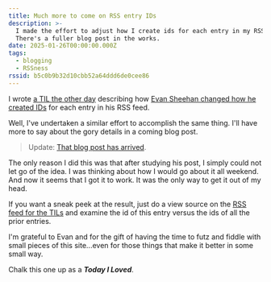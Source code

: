 ```yaml
---
title: Much more to come on RSS entry IDs
description: >-
  I made the effort to adjust how I create ids for each entry in my RSS feeds.
  There's a fuller blog post in the works.
date: 2025-01-26T00:00:00.000Z
tags:
  - blogging
  - RSSness
rssid: b5c0b9b32d10cbb52a64ddd6de0cee86
---
```


I wrote [a TIL the other day](/til/on-rss-entry-ids/) describing how [Evan Sheehan changed how he created IDs](https://darthmall.net/2025/on-the-importance-of-stable-ids/) for each entry in his RSS feed.

Well, I've undertaken a similar effort to accomplish the same thing. I'll have more to say about the gory details in a coming blog post.

> Update: [That blog post has arrived](/blog/creating-permanently-unique-entry-id-for-rss/).

The only reason I did this was that after studying his post, I simply could not let go of the idea. I was thinking about how I would go about it all weekend. And now it seems that I got it to work. It was the only way to get it out of my head.

If you want a sneak peek at the result, just do a view source on the [RSS feed for the TILs](/tilfeed.xml) and examine the id of this entry versus the ids of all the prior entries.

I'm grateful to Evan and for the gift of having the time to futz and fiddle with small pieces of this site...even for those things that make it better in some small way.

Chalk this one up as a _**Today I Loved**_.
